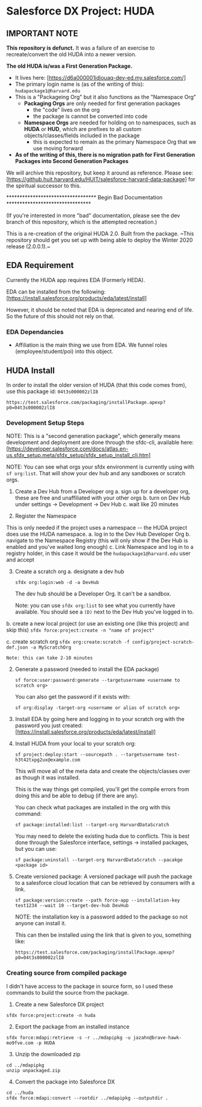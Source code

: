 # Salesforce DX Project: HUDA


## IMPORTANT NOTE

**This repository is defunct.** It was a failure of an exercise to recreate/convert the old HUDA into a newer version.

**The old HUDA is/was a First Generation Package.** 

 - It lives here: [https://d6a000001idiouaq-dev-ed.my.salesforce.com/]
 - The primary login name is (as of the writing of this): `hudapackage1@harvard.edu`
 - This is a "Packageing Org" but it also functions as the "Namespace Org"
   - **Packaging Orgs** are only needed for first generation packages
     - the "code" lives on the org
     - the package is cannot be converted into code
   - **Namespace Orgs** are needed for holding on to namespaces, such as **HUDA** or **HUD**, which are prefixes to all custom objects/classes/fields included in the package
     - this is expected to remain as the primary Namespace Org that we use moving forward
 - **As of the writing of this, there is no migration path for First Generation Packages into Second Generation Packages**

We will archive this repository, but keep it around as reference. Please see: [https://github.huit.harvard.edu/HUIT/salesforce-harvard-data-package] for the spiritual successor to this.


********************************** Begin Bad Documentation ********************************

(If you're interested in more "bad" documentation, please see the dev branch of this repository, which is the attempted recreation.)


This is a re-creation of the original HUDA 2.0. Built from the package. ~This repository should get you set up with being able to deploy the Winter 2020 release (2.0.0.1).~

## EDA Requirement

Currently the HUDA app requires EDA (Formerly HEDA). 

EDA can be installed from the following: 
[https://install.salesforce.org/products/eda/latest/install]

However, it should be noted that EDA is deprecated and nearing end of life. So the future of this should not rely on that. 

### EDA Dependancies

 - Affiliation is the main thing we use from EDA. We funnel roles (employee/student/poi) into this object. 

## HUDA Install

In order to install the older version of HUDA (that this code comes from), use this package id: `04t3s000002zlI8`

```
https://test.salesforce.com/packaging/installPackage.apexp?p0=04t3s000002zlI8
```

### Development Setup Steps

NOTE: This is a "second generation package", which generally means development and deployment are done through the sfdc-cli, available here: [https://developer.salesforce.com/docs/atlas.en-us.sfdx_setup.meta/sfdx_setup/sfdx_setup_install_cli.htm]

NOTE: You can see what orgs your sfdx environment is currently using with `sf org:list`. That will show your dev hub and any sandboxes or scratch orgs. 

1. Create a Dev Hub from a Developer org
  a. sign up for a developer org, these are free and unaffiliated with your other orgs
  b. turn on Dev Hub under settings -> Development -> Dev Hub
  c. wait like 20 minutes

2. Register the Namespace

This is only needed if the project uses a namespace -- the HUDA project does use the HUDA namespace. 
  a. log in to the Dev Hub Developer Org
  b. navigate to the Namespace Registry (this will only show if the Dev Hub is enabled and you've waited long enough)
  c. Link Namespace and log in to a registry holder, in this case it would be the `hudapackage1@harvard.edu` user and accept

3. Create a scratch org
  a. designate a dev hub
    ```
    sfdx org:login:web -d -a DevHub
    ```
    The dev hub should be a Developer Org. It can't be a sandbox. 

    Note: you can use `sfdx org:list` to see what you currently have available. You should see a `(D)` next to the Dev Hub you've logged in to.

  b. create a new local project (or use an existing one (like this project) and skip this)
    ```
    sfdx force:project:create -n "name of project"
    ```

  c. create scratch org
    ```
    sfdx org:create:scratch -f config/project-scratch-def.json -a MyScratchOrg
    ```

    Note: this can take 2-10 minutes
    
2. Generate a password (needed to install the EDA package)
    ```
    sf force:user:password:generate --targetusername <username to scratch org>
    ```

    You can also get the password if it exists with:
    ```
    sf org:display -target-org <username or alias of scratch org>
    ```

3. Install EDA by going here and logging in to your scratch org with the password you just created: [https://install.salesforce.org/products/eda/latest/install]

4. Install HUDA from your local to your scratch org:
    ```
    sf project:deploy:start --sourcepath . --targetusername test-h3t42txpg2ux@example.com
    ```
    This will move all of the meta data and create the objects/classes over as though it was installed. 

    This is the way things get compiled, you'll get the compile errors from doing this and be able to debug (if there are any). 

    You can check what packages are installed in the org with this command:
    ```
    sf package:installed:list --target-org HarvardDataScratch
    ```

    You may need to delete the existing huda due to conflicts. This is best done through the Salesforce interface, settings -> installed packages, but you can use:
    ```
    sf package:uninstall --target-org HarvardDataScratch --pacakge <package id>
    ```


5. Create versioned package:
    A versioned package will push the package to a salesforce cloud location that can be retrieved by consumers with a link.

    ```
    sf package:version:create --path force-app --installation-key test1234 --wait 10 --target-dev-hub DevHub
    ```

    NOTE: the installation key is a password added to the package so not anyone can install it.

    This can then be installed using the link that is given to you, something like: 
    ```
    https://test.salesforce.com/packaging/installPackage.apexp?p0=04t3s000002zlI8
    ```


### Creating source from compiled package

I didn't have access to the package in source form, so I used these commands to build the source from the package.

1. Create a new Salesforce DX project
```
sfdx force:project:create -n huda
```
2. Export the package from an installed instance
```
sfdx force:mdapi:retrieve -s -r ../mdapipkg -u jazahn@brave-hawk-mo9fve.com -p HUDA
```
3. Unzip the downloaded zip
```
cd ../mdapipkg
unzip unpackaged.zip 
```
4. Convert the package into Salesforce DX
```
cd ../huda
sfdx force:mdapi:convert --rootdir ../mdapipkg --outputdir .
```
